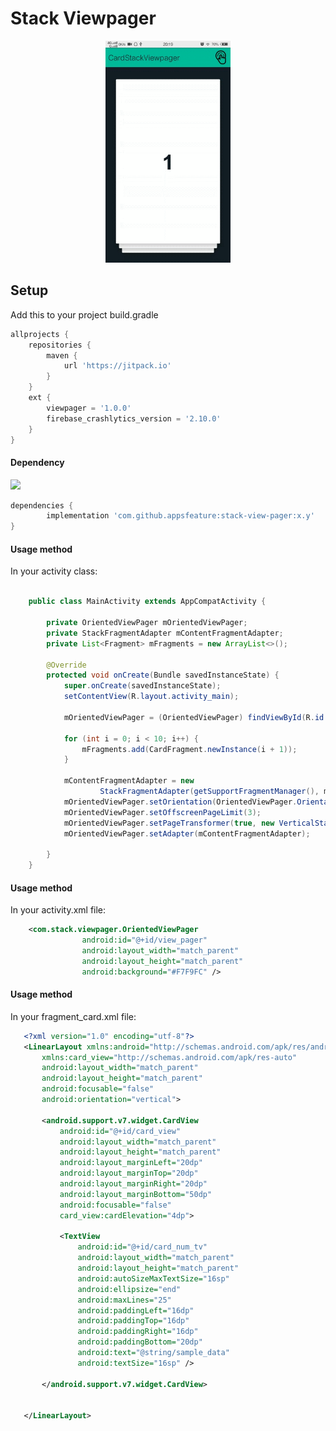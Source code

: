 # Stack Viewpager 

<p align="center">
  <img src="https://raw.githubusercontent.com/appsfeature/stack-view-pager/master/screenshots/one.gif" alt="Preview 1" width="200" /> 
</p>
  
   
## Setup
Add this to your project build.gradle
``` gradle
allprojects {
    repositories {
        maven { 
            url 'https://jitpack.io'
        }
    }
    ext {
        viewpager = '1.0.0'
        firebase_crashlytics_version = '2.10.0'
    }
}
```
#### Dependency
[![](https://jitpack.io/v/com.github.appsfeature/stack-view-pager.svg)](https://jitpack.io/#com.github.appsfeature/stack-view-pager)
```gradle
dependencies {
        implementation 'com.github.appsfeature:stack-view-pager:x.y'
}
```

#### Usage method
In your activity class:
```java 

    public class MainActivity extends AppCompatActivity {
    
        private OrientedViewPager mOrientedViewPager;
        private StackFragmentAdapter mContentFragmentAdapter;
        private List<Fragment> mFragments = new ArrayList<>();
    
        @Override
        protected void onCreate(Bundle savedInstanceState) {
            super.onCreate(savedInstanceState);
            setContentView(R.layout.activity_main);
    
            mOrientedViewPager = (OrientedViewPager) findViewById(R.id.view_pager);
    
            for (int i = 0; i < 10; i++) {
                mFragments.add(CardFragment.newInstance(i + 1));
            }
    
            mContentFragmentAdapter = new
                    StackFragmentAdapter(getSupportFragmentManager(), mFragments);
            mOrientedViewPager.setOrientation(OrientedViewPager.Orientation.VERTICAL);
            mOrientedViewPager.setOffscreenPageLimit(3);
            mOrientedViewPager.setPageTransformer(true, new VerticalStackTransformer(getApplicationContext()));
            mOrientedViewPager.setAdapter(mContentFragmentAdapter);
    
        }
    }


```

 #### Usage method
 In your activity.xml file:
 ```xml  
     <com.stack.viewpager.OrientedViewPager
                 android:id="@+id/view_pager"
                 android:layout_width="match_parent"
                 android:layout_height="match_parent"
                 android:background="#F7F9FC" /> 
 
 ```
 #### Usage method
 In your fragment_card.xml file:
 ```xml  
    <?xml version="1.0" encoding="utf-8"?>
    <LinearLayout xmlns:android="http://schemas.android.com/apk/res/android"
        xmlns:card_view="http://schemas.android.com/apk/res-auto"
        android:layout_width="match_parent"
        android:layout_height="match_parent"
        android:focusable="false"
        android:orientation="vertical">
    
        <android.support.v7.widget.CardView
            android:id="@+id/card_view"
            android:layout_width="match_parent"
            android:layout_height="match_parent"
            android:layout_marginLeft="20dp"
            android:layout_marginTop="20dp"
            android:layout_marginRight="20dp"
            android:layout_marginBottom="50dp"
            android:focusable="false"
            card_view:cardElevation="4dp">
    
            <TextView
                android:id="@+id/card_num_tv"
                android:layout_width="match_parent"
                android:layout_height="match_parent"
                android:autoSizeMaxTextSize="16sp"
                android:ellipsize="end"
                android:maxLines="25"
                android:paddingLeft="16dp"
                android:paddingTop="16dp"
                android:paddingRight="16dp"
                android:paddingBottom="20dp"
                android:text="@string/sample_data"
                android:textSize="16sp" />
    
        </android.support.v7.widget.CardView>
    
    
    </LinearLayout>
 
 ```
